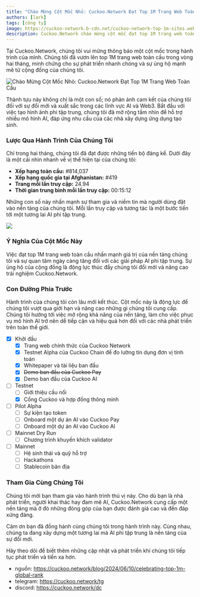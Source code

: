 ```yaml
---
title: "Chào Mừng Cột Mốc Nhỏ: Cuckoo.Network Đạt Top 1M Trang Web Toàn Cầu"
authors: [lark]
tags: [công ty]
image: https://cuckoo-network.b-cdn.net/cuckoo-network-top-1m-sites.webp
description: Cuckoo.Network chào mừng cột mốc đạt top 1M trang web toàn cầu, thể hiện sự phát triển nhanh chóng và ảnh hưởng trong lĩnh vực AI và Web3.
---
```


Tại Cuckoo.Network, chúng tôi vui mừng thông báo một cột mốc trong hành trình của mình. Chúng tôi đã vươn lên top 1M trang web toàn cầu trong vòng hai tháng, minh chứng cho sự phát triển nhanh chóng và sự ủng hộ mạnh mẽ từ cộng đồng của chúng tôi.

![Chào Mừng Cột Mốc Nhỏ: Cuckoo.Network Đạt Top 1M Trang Web Toàn Cầu](https://cuckoo-network.b-cdn.net/cuckoo-network-top-1m-sites.webp "Chào Mừng Cột Mốc Nhỏ: Cuckoo.Network Đạt Top 1M Trang Web Toàn Cầu")

Thành tựu này không chỉ là một con số; nó phản ánh cam kết của chúng tôi đối với sự đổi mới và xuất sắc trong các lĩnh vực AI và Web3. Bắt đầu với việc tạo hình ảnh phi tập trung, chúng tôi đã mở rộng tầm nhìn để hỗ trợ nhiều mô hình AI, đáp ứng nhu cầu của các nhà xây dựng ứng dụng tạo sinh.

### Lược Qua Hành Trình Của Chúng Tôi

Chỉ trong hai tháng, chúng tôi đã đạt được những tiến bộ đáng kể. Dưới đây là một cái nhìn nhanh về vị thế hiện tại của chúng tôi:

- **Xếp hạng toàn cầu:** #814,037
- **Xếp hạng quốc gia tại Afghanistan:** #419
- **Trang mỗi lần truy cập:** 24.94
- **Thời gian trung bình mỗi lần truy cập:** 00:15:12

Những con số này nhấn mạnh sự tham gia và niềm tin mà người dùng đặt vào nền tảng của chúng tôi. Mỗi lần truy cập và tương tác là một bước tiến tới một tương lai AI phi tập trung.

[![](https://cuckoo-network.b-cdn.net/cuckoo-global-rank.webp)](https://www.similarweb.com/website/cuckoo.network/)

### Ý Nghĩa Của Cột Mốc Này

Việc đạt top 1M trang web toàn cầu nhấn mạnh giá trị của nền tảng chúng tôi và sự quan tâm ngày càng tăng đối với các giải pháp AI phi tập trung. Sự ủng hộ của cộng đồng là động lực thúc đẩy chúng tôi đổi mới và nâng cao trải nghiệm Cuckoo.Network.

### Con Đường Phía Trước

Hành trình của chúng tôi còn lâu mới kết thúc. Cột mốc này là động lực để chúng tôi vượt qua giới hạn và nâng cao những gì chúng tôi cung cấp. Chúng tôi hướng tới việc mở rộng khả năng của nền tảng, làm cho việc phục vụ mô hình AI trở nên dễ tiếp cận và hiệu quả hơn đối với các nhà phát triển trên toàn thế giới.

- [x] Khởi đầu
  - [x] Trang web chính thức của Cuckoo Network
  - [x] Testnet Alpha của Cuckoo Chain để đo lường tín dụng đơn vị tính toán
  - [x] Whitepaper và tài liệu ban đầu
  - [x] ~~Demo ban đầu của Cuckoo Pay~~
  - [x] Demo ban đầu của Cuckoo AI
- [ ] Testnet
  - [ ] Giới thiệu cầu nối
  - [x] Cổng Cuckoo và hợp đồng thông minh
- [ ] Pilot Alpha
  - [ ] Sự kiện tạo token
  - [ ] Onboard một dự án AI vào Cuckoo Pay
  - [ ] Onboard một dự án AI vào Cuckoo AI
- [ ] Mainnet Dry Run
  - [ ] Chương trình khuyến khích validator
- [ ] Mainnet
  - [ ] Hệ sinh thái và quỹ hỗ trợ
  - [ ] Hackathons
  - [ ] Stablecoin bản địa

### Tham Gia Cùng Chúng Tôi

Chúng tôi mời bạn tham gia vào hành trình thú vị này. Cho dù bạn là nhà phát triển, người khai thác hay đam mê AI, Cuckoo.Network cung cấp một nền tảng mà ở đó những đóng góp của bạn được đánh giá cao và đền đáp xứng đáng.

Cảm ơn bạn đã đồng hành cùng chúng tôi trong hành trình này. Cùng nhau, chúng ta đang xây dựng một tương lai mà AI phi tập trung là nền tảng của sự đổi mới.

Hãy theo dõi để biết thêm những cập nhật và phát triển khi chúng tôi tiếp tục phát triển và tiến xa hơn.

- nguồn: https://cuckoo.network/blog/2024/06/10/celebrating-top-1m-global-rank
- telegram: https://cuckoo.network/tg
- discord: https://cuckoo.network/dc
